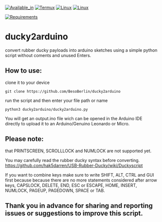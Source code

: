 
[![Available_in](https://img.shields.io/badge/-Available%20in-555)]()
[![Termux](https://img.shields.io/badge/-TERMUX-blue)](https://play.google.com/store/apps/details?id=com.termux&hl=en_US&gl=US)
[![Linux](https://img.shields.io/badge/-LINUX-blue)](https://ubuntu.com/)
[![Linux](https://img.shields.io/badge/-WINDOWS-blue)](https://www.microsoft.com/en-us/windows)



[![Requirements](https://img.shields.io/badge/Requirements-Python3%20or%20Python2-blue)]()


# ducky2arduino
convert rubber ducky payloads into arduino sketches using a simple python script without coments and unused Enters.

## How to use:
clone it to your device

    git clone https://github.com/BesoBerlin/ducky2arduino

run the script and then enter your file path or name

    python3 ducky2arduino/ducky2arduino.py

You will get an output.ino file wich can be opened in the Arduino IDE directly to upload it to an Arduino/Genuino Leonardo or Micro.

## Please note:
that PRINTSCREEN, SCROLLLOCK and NUMLOCK are not supported yet.

You may carefully read the rubber ducky syntax before converting.
  https://github.com/hak5darren/USB-Rubber-Ducky/wiki/Duckyscript

If you want to combine keys make sure to write SHIFT, ALT, CTRL and GUI first because because there are no more statements considered after arrow keys, CAPSLOCK, DELETE, END, ESC or ESCAPE, HOME, INSERT, NUMLOCK, PAGEUP, PAGEDOWN, SPACE or TAB.

## Thank you in advance for sharing and reporting issues or suggestions to improve this script.

